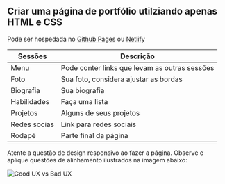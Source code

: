 ## Criar uma página de portfólio utilziando apenas HTML e CSS

Pode ser hospedada no [Github Pages](./como-fazer-deploy-github-pages.md) ou [Netlify](./como-fazer-deploy-netlify.md)

| Sessões      | Descrição                                     |
| ------------ | --------------------------------------------- |
| Menu         | Pode conter links que levam as outras sessões |
| Foto         | Sua foto, considera ajustar as bordas         |
| Biografia    | Sua biografia                                 |
| Habilidades  | Faça uma lista                                |
| Projetos     | Alguns de seus projetos                       |
| Redes socias | Link para redes sociais                       |
| Rodapé       | Parte final da página                         |

Atente a questão de design responsivo ao fazer a página. Observe e aplique questões de alinhamento ilustrados na imagem abaixo:

![Good UX vs Bad UX](https://cdn.dribbble.com/users/568725/screenshots/1841859/goodbadux.png)

